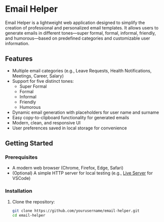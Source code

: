 # Email Helper

Email Helper is a lightweight web application designed to simplify the creation of professional and personalized email templates. It allows users to generate emails in different tones—super formal, formal, informal, friendly, and humorous—based on predefined categories and customizable user information.

## Features

- Multiple email categories (e.g., Leave Requests, Health Notifications, Meetings, Career, Salary)  
- Support for five distinct tones:  
  - Super Formal  
  - Formal  
  - Informal  
  - Friendly  
  - Humorous  
- Dynamic email generation with placeholders for user name and surname  
- Easy copy-to-clipboard functionality for generated emails  
- Modern, clean, and responsive UI  
- User preferences saved in local storage for convenience  

## Getting Started

### Prerequisites

- A modern web browser (Chrome, Firefox, Edge, Safari)  
- (Optional) A simple HTTP server for local testing (e.g., [Live Server](https://marketplace.visualstudio.com/items?itemName=ritwickdey.LiveServer) for VSCode)

### Installation

1. Clone the repository:  
   ```bash
   git clone https://github.com/yourusername/email-helper.git
   cd email-helper
